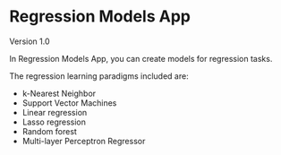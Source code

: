 # Regression Models App
Version 1.0

In Regression Models App, you can create models for regression tasks.

The regression learning paradigms included are:

- k-Nearest Neighbor
- Support Vector Machines
- Linear regression
- Lasso regression
- Random forest
- Multi-layer Perceptron Regressor

